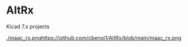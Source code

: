 # AltRx

Kicad 7.x projects

[./maac_rx.png](https://github.com/cbenoi1/AltRx/blob/main/maac_rx.png)https://github.com/cbenoi1/AltRx/blob/main/maac_rx.png

